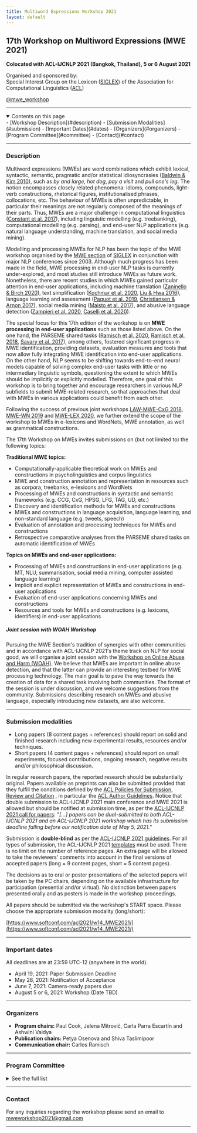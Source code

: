 ```yaml
---
title: Multiword Expressions Workshop 2021
layout: default
---
```


<!-- * TOC
{:toc} -->

## 17th Workshop on Multiword Expressions (MWE 2021)
**Colocated with ACL-IJCNLP 2021 (Bangkok, Thailand), 5 or 6 August 2021**

Organised and sponsored by:\
Special Interest Group on the Lexicon ([SIGLEX](http://www.siglex.org/)) of the Association for Computational Linguistics ([ACL](https://www.aclweb.org/portal/)) 

<a href="https://twitter.com/mwe_workshop?ref_src=twsrc%5Etfw" class="twitter-follow-button" data-size="large" data-show-screen-name="true" data-show-count="false">@mwe_workshop</a><script async src="https://platform.twitter.com/widgets.js" charset="utf-8"></script>

-----

<details open markdown="block">
  <summary>
    Contents on this page
  </summary>
- [Workshop Description](#description)
- [Submission Modalities](#submission)
- [Important Dates](#dates)
- [Organizers](#organizers)
- [Program Committee](#committee)
- [Contact](#contact)
</details>

-----

### <a name="description"> Description </a>

Multiword expressions (MWEs) are word combinations which exhibit lexical, syntactic, semantic, pragmatic and/or statistical idiosyncrasies ([Baldwin &amp; Kim 2010](https://people.eng.unimelb.edu.au/tbaldwin/pubs/handbook2009.pdf)), such as _by and large_, _hot dog_, _pay a visit_ and _pull one&#39;s leg_. The notion encompasses closely related phenomena: idioms, compounds, light-verb constructions, rhetorical figures, institutionalised phrases, collocations, etc. The behaviour of MWEs is often unpredictable, in particular their meanings are not regularly composed of the meanings of their parts. Thus, MWEs are a major challenge in computational linguistics ([Constant et al. 2017](https://www.aclweb.org/anthology/J17-4005/)), including linguistic modelling (e.g. treebanking), computational modelling (e.g. parsing), and end-user NLP applications (e.g. natural language understanding, machine translation, and social media mining).

Modelling and processing MWEs for NLP has been the topic of the MWE workshop organised by the [MWE section](http://multiword.sourceforge.net/) of [SIGLEX](http://www.siglex.org/) in conjunction with major NLP conferences since 2003. Although much progress has been made in the field, MWE processing in end-user NLP tasks is currently under-explored, and most studies still introduce MWEs as future work. Nonetheless, there are recent studies in which MWEs gained particular attention in end-user applications, including machine translation ([Zaninello &amp; Birch 2020](https://www.aclweb.org/anthology/2020.lrec-1.471/)), text simplification ([Kochmar et al. 2020](https://www.aclweb.org/anthology/2020.lrec-1.545/), [Liu &amp; Hwa 2016](https://www.aclweb.org/anthology/N16-1040/)), language learning and assessment ([Paquot et al. 2019](https://dial.uclouvain.be/pr/boreal/object/boreal:226339), [Christiansen &amp; Arnon 2017](https://doi.org/10.1111/tops.12274)), social media mining ([Maisto et al. 2017](https://doi.org/10.4000/books.aaccademia.2441)), and abusive language detection ([Zampieri et al. 2020](https://www.aclweb.org/anthology/2020.semeval-1.188/), [Caselli et al. 2020](https://www.aclweb.org/anthology/2020.lrec-1.760/)).

The special focus for this 17th edition of the workshop is on **MWE processing in end-user applications** such as those listed above. On the one hand, the PARSEME shared tasks ([Ramisch et al. 2020](https://www.aclweb.org/anthology/2020.mwe-1.14/), [Ramisch et al. 2018](https://www.aclweb.org/anthology/W18-4925/), [Savary et al. 2017](https://www.aclweb.org/anthology/W17-1704/)), among others, fostered significant progress in MWE identification, providing datasets, evaluation measures and tools that now allow fully integrating MWE identification into end-user applications. On the other hand, NLP seems to be shifting towards end-to-end neural models capable of solving complex end-user tasks with little or no intermediary linguistic symbols, questioning the extent to which MWEs should be implicitly or explicitly modelled. Therefore, one goal of this workshop is to bring together and encourage researchers in various NLP subfields to submit MWE-related research, so that approaches that deal with MWEs in various applications could benefit from each other.

Following the success of previous joint workshops [LAW-MWE-CxG 2018](http://multiword.sourceforge.net/lawmwecxg2018/), [MWE-WN 2019](http://multiword.sourceforge.net/mwewn2019/) and [MWE-LEX 2020](http://multiword.sourceforge.net/mwelex2020/), we further extend the scope of the workshop to MWEs in e-lexicons and WordNets, MWE annotation, as well as grammatical constructions.

The 17th Workshop on MWEs invites submissions on (but not limited to) the following topics:

**Traditional MWE topics:**

- Computationally-applicable theoretical work on MWEs and constructions in psycholinguistics and corpus linguistics
- MWE and construction annotation and representation in resources such as corpora, treebanks, e-lexicons and WordNets
- Processing of MWEs and constructions in syntactic and semantic frameworks (e.g. CCG, CxG, HPSG, LFG, TAG, UD, etc.)
- Discovery and identification methods for MWEs and constructions
- MWEs and constructions in language acquisition, language learning, and non-standard language (e.g. tweets, speech)
- Evaluation of annotation and processing techniques for MWEs and constructions
- Retrospective comparative analyses from the PARSEME shared tasks on automatic identification of MWEs

**Topics on MWEs and end-user applications:**

- Processing of MWEs and constructions in end-user applications (e.g. MT, NLU, summarisation, social media mining, computer assisted language learning)
- Implicit and explicit representation of MWEs and constructions in end-user applications
- Evaluation of end-user applications concerning MWEs and constructions
- Resources and tools for MWEs and constructions (e.g. lexicons, identifiers) in end-user applications


##### Joint session with WOAH Workshop

Pursuing the MWE Section's tradition of synergies with other communities and in accordance with ACL-IJCNLP 2021's theme track on NLP for social good, we will organise a joint session with the [Workshop on Online  Abuse and Harm (WOAH)](https://www.workshopononlineabuse.com/). We believe that MWEs are important in online abuse detection, and that the latter can provide an interesting testbed for MWE processing technology. The main goal is to pave the way towards the creation of data for a shared task involving both communities. The format of the session is under discussion, and we welcome suggestions from the community. Submissions describing research on MWEs and abusive language, especially introducing new datasets, are also welcome.


-----

### <a name="submission"> Submission modalities </a>

- Long papers (8 content pages + references) should report on solid and finished research including new experimental results, resources and/or techniques.
- Short papers (4 content pages + references) should report on small experiments, focused contributions, ongoing research, negative results and/or philosophical discussion.

In regular research papers, the reported research should be substantially original. Papers available as preprints can also be submitted provided that they fulfill the conditions defined by the [ACL Policies for Submission, Review and Citation](https://www.aclweb.org/portal/content/new-policies-submission-review-and-citation) , in particular the [ACL Author Guidelines](https://www.aclweb.org/adminwiki/index.php?title=ACL_Author_Guidelines). Notice that double submission to ACL-IJCNLP 2021 main conference and MWE 2021 is allowed but should be notified at submission time, as per the [ACL-IJCNLP 2021 call for papers](https://2021.aclweb.org/calls/papers/#multiple-submission-policy): &quot;_[...] papers can be dual-submitted to both ACL-IJCNLP 2021 and an ACL-IJCNLP 2021 workshop which has its submission deadline falling before our notification date of May 5, 2021.&quot;_

Submission is **double-blind** as per the [ACL-IJCNLP 2021 guidelines](https://2021.aclweb.org/calls/papers/#paper-submission-information). For all types of submission, the ACL-IJCNLP 2021 [templates](https://2021.aclweb.org/calls/papers/#paper-submission-and-templates) must be used. There is no limit on the number of reference pages. An extra page will be allowed to take the reviewers&#39; comments into account in the final versions of accepted papers (long = 9 content pages, short = 5 content pages).

The decisions as to oral or poster presentations of the selected papers will be taken by the PC chairs, depending on the available infrastructure for participation (presential and/or virtual). No distinction between papers presented orally and as posters is made in the workshop proceedings.

All papers should be submitted via the workshop's START space. Please choose the appropriate submission modality (long/short):

[https://www.softconf.com/acl2021/w14_MWE2021/](https://www.softconf.com/acl2021/w14_MWE2021/)

-----

### <a name="dates"> Important dates </a>

All deadlines are at 23:59 UTC-12 (anywhere in the world).

- April 19, 2021: Paper Submission Deadline
- May 28, 2021: Notification of Acceptance
- June 7, 2021: Camera-ready papers due
- August 5 or 6, 2021: Workshop (Date TBD)


-----

### <a name="organizers"> Organizers </a>

- **Program chairs:** Paul Cook, Jelena Mitrović, Carla Parra Escartín and Ashwini Vaidya
- **Publication chairs:** Petya Osenova and Shiva Taslimipoor
- **Communication chair:** Carlos Ramisch


-----

### <a name="committee"> Program Committee </a>

<details markdown="block">
  <summary>
    See the full list
  </summary>

- Margarita Alonso-Ramos, Universidade da Coruña (Spain);
- Tim Baldwin, University of Melbourne (Australia); 
- Verginica Barbu Mititelu, Romanian Academy (Romania); 
- Archna Bhatia, Florida Institute for Human and Machine Cognition (USA); 
- Fabienne Cap, Uppsala University (Sweden); 
- Anastasia Christofidou, Academy of Athens (Greece); 
- Ken Church, IBM Research (USA); 
- Matthieu Constant, Université de Lorraine (France); 
- Monika Czerepowicka, University of Warmia and Mazury (Poland);
- Myriam de Lhonneux, University of Copenhagen (Denmark);
- Gaël Dias, University of Caen Basse-Normandie (France); 
- Meghdad Farahmand, University of Geneva (Switzerland); 
- Christiane Fellbaum, Princeton University (USA); 
- Joaquim Ferreira da Silva, New University of Lisbon (Portugal); 
- Karën Fort, Sorbonne Université (France); 
- Aggeliki Fotopoulou, ILSP/RC "Athena" (Greece); 
- Marcos Garcia, University of Santiago de Compostela (Spain); 
- Stefan Th. Gries, University of California (USA); 
- Bruno Guillaume, Université de Lorraine (France); 
- Chikara Hashimoto, Yahoo!Japan (Japan); 
- Uxoa Iñurrieta, University of the Basque Country (Spain); 
- Diptesh Kanojia, IIT Bombay (India); 
- Elma Kerz, RWTH Aachen (Germany); 
- Ekaterina Kochmar, University of Cambridge (UK); 
- Dimitrios Kokkinakis, University of Gothenburg (Sweden); 
- Ioannis Korkontzelos, Edge Hill University (UK); 
- Cvetana Krstev, University of Belgrade (Serbia); 
- Eric Laporte, University Paris-Est Marne-la-Vallee (France); 
- Timm Lichte, University of Duesseldorf (Germany); 
- Teresa Lynn, ADAPT Centre (Ireland);
- Stella Markantonatou, Institute for Language and Speech Processing (Greece); 
- Yuji Matsumoto, Nara Institute of Science and Technology (Japan); 
- Nurit Melnik, The Open University of Israel (Israel);
- Laura A. Michaelis, University of Colorado Boulder (USA);
- Johanna Monti, "L'Orientale" University of Naples (Italy); 
- Preslav Nakov, Qatar Computing Research Institute, HBKU (Qatar); 
- Malvina Nissim, University of Groningen (Netherlands); 
- Diarmuid Ó Séaghdha, University of Cambridge (UK); 
- Jan Odijk, University of Utrecht (Netherlands); 
- Haris Papageorgiou, Institute for Language and Speech Processing (Greece); 
- Marie-Sophie Pausé, independent researcher (France); 
- Pavel Pecina, Charles University (Czech Republic); 
- Ted Pedersen, University of Minnesota (USA); 
- Scott Piao, Lancaster University (UK); 
- Maciej Piasecki, Wroclaw University of Technology (Poland);
- Alain Polguère, Université de Lorraine (France); 
- Matīss Rikters, University of Tokyo (Japan);
- Fatiha Sadat, Université du Québec à Montréal (Canada); 
- Manfred Sailer, Goethe-Universität Frankfurt am Main (Germany);
- Magali Sanches Duran, University of São Paulo (Brazil); 
- Agata Savary, Université François Rabelais Tours (France); 
- Sabine Schulte im Walde, University of Stuttgart (Germany); 
- Matthew Shardlow, Manchester Metropolitan University (UK); 
- Vered Shwartz, Allen AI (USA);
- Gyri Smørdal Losnegaard, University of Bergen (Norway);
- Ranka Stanković, University of Belgrade (Serbia);
- Ivelina Stoyanova, Bulgarian Academy of Sciences (Bulgaria); 
- Stan Szpakowicz, University of Ottawa (Canada); 
- Carole Tiberius, Dutch Language Institute (Netherlands); 
- Beata Trawinski, Institut für Deutsche Sprache Mannheim (Germany); 
- Ruben Urizar, University of the Basque Country (Spain); 
- Aline Villavicencio, Federal University of Rio Grande do Sul (Brazil); 
- Veronika Vincze, Hungarian Academy of Sciences (Hungary);
- Martin Volk, University of Zürich (Switzerland); 
- Zeerak Waseem, University of Sheffield (UK);
- Eric Wehrli, University of Geneva (Switzerland);
- Seid Muhie Yimam, Universität Hamburg (Germany); 
</details>

-----

### <a name="contact"> Contact </a>

For any inquiries regarding the workshop please send an email to [mweworkshop2021@gmail.com](mweworkshop2021@gmail.com)

-----
